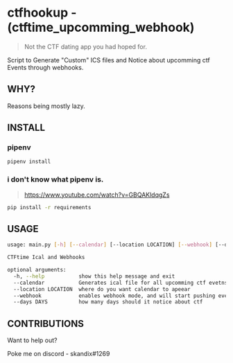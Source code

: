 # ctfhookup - (ctftime_upcomming_webhook)
> Not the CTF dating app you had hoped for.

Script to Generate "Custom" ICS files and Notice about upcomming ctf Events through webhooks.

## WHY?
Reasons being mostly lazy.

## INSTALL
### pipenv
```bash
pipenv install
```

### i don't know what pipenv is.
> https://www.youtube.com/watch?v=GBQAKldqgZs

```bash
pip install -r requirements
```

## USAGE
```bash
usage: main.py [-h] [--calendar] [--location LOCATION] [--webhook] [--days DAYS]

CTFtime Ical and Webhooks

optional arguments:
  -h, --help           show this help message and exit
  --calendar           Generates ical file for all upcomming ctf evetns
  --location LOCATION  where do you want calendar to apeear
  --webhook            enables webhook mode, and will start pushing events that are upcomming.
  --days DAYS          how many days should it notice about ctf
```


## CONTRIBUTIONS
Want to help out?

Poke me on discord - skandix#1269

